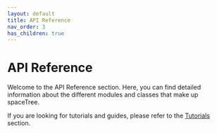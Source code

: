 ```yaml
---
layout: default
title: API Reference
nav_order: 3
has_children: true
---
```


# API Reference

Welcome to the API Reference section. Here, you can find detailed information about the different modules and classes that make up spaceTree.

If you are looking for tutorials and guides, please refer to the [Tutorials](../tutorials/index.md) section.

